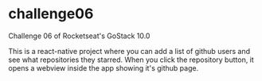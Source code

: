 # challenge06
Challenge 06 of Rocketseat's GoStack 10.0

This is a react-native project where you can add a list of github users and see what repositories they starred. When you click the repository button, it opens a webview inside the app showing it's github page.
